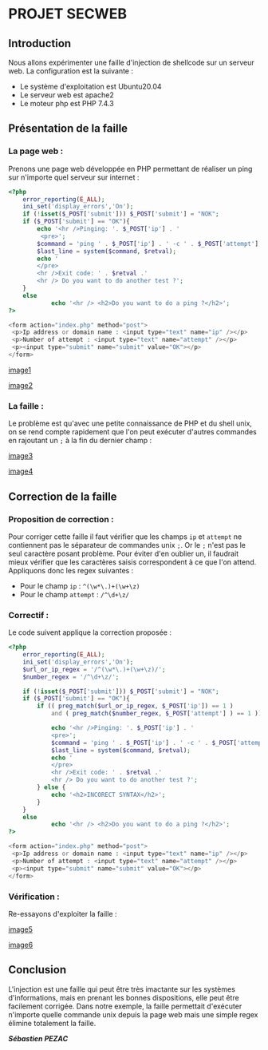 # PROJET SECWEB


## Introduction

Nous allons expérimenter une faille d'injection de shellcode sur un serveur web.
La configuration est la suivante :
* Le système d'exploitation est Ubuntu20.04
* Le serveur web est apache2
* Le moteur php est PHP 7.4.3

## Présentation de la faille

### La page web :

Prenons une page web développée en PHP permettant de réaliser un ping sur n'importe quel serveur sur internet :

```php
<?php
    error_reporting(E_ALL);
    ini_set('display_errors','On');
    if (!isset($_POST['submit'])) $_POST['submit'] = "NOK";
    if ($_POST['submit'] == "OK"){
        echo '<hr />Pinging: '. $_POST['ip'] . '
         <pre>';
        $command = 'ping ' . $_POST['ip'] . ' -c ' . $_POST['attempt'];
        $last_line = system($command, $retval);
        echo '
        </pre>
        <hr />Exit code: ' . $retval .'
        <hr /> Do you want to do another test ?';
    }
    else
            echo '<hr /> <h2>Do you want to do a ping ?</h2>';
?>

<form action="index.php" method="post">
 <p>Ip address or domain name : <input type="text" name="ip" /></p>
 <p>Number of attempt : <input type="text" name="attempt" /></p>
 <p><input type="submit" name="submit" value="OK"></p>
</form>
```

[image1](images/image1.png)

[image2](images/image2.png)

### La faille :

Le problème est qu'avec une petite connaissance de PHP et du shell unix, on se rend compte rapidement que l'on peut exécuter d'autres commandes en rajoutant un `;` à la fin du dernier champ :

[image3](images/image3.png)

[image4](images/image4.png)

## Correction de la faille

### Proposition de correction :

Pour corriger cette faille il faut vérifier que les champs `ip` et `attempt` ne contiennent pas le séparateur de commandes unix `;`.
Or le `;` n'est pas le seul caractère posant problème. Pour éviter d'en oublier un, il faudrait mieux vérifier que les caractères saisis correspondent à ce que l'on attend.
Appliquons donc les regex suivantes :
* Pour le champ `ip` : `^(\w*\.)+(\w+\z)`
* Pour le champ `attempt` : `/^\d+\z/`

### Correctif :

Le code suivent applique la correction proposée :

```php
<?php
    error_reporting(E_ALL);
    ini_set('display_errors','On');
    $url_or_ip_regex = '/^(\w*\.)+(\w+\z)/';
    $number_regex = '/^\d+\z/';

    if (!isset($_POST['submit'])) $_POST['submit'] = "NOK";
    if ($_POST['submit'] == "OK"){
        if (( preg_match($url_or_ip_regex, $_POST['ip']) == 1 )       
            and ( preg_match($number_regex, $_POST['attempt'] ) == 1 )) {

            echo '<hr />Pinging: '. $_POST['ip'] . '
            <pre>';
            $command = 'ping ' . $_POST['ip'] . ' -c ' . $_POST['attempt'];
            $last_line = system($command, $retval);
            echo '
            </pre>
            <hr />Exit code: ' . $retval .'
            <hr /> Do you want to do another test ?';
        } else {
            echo '<h2>INCORECT SYNTAX</h2>';
        }
    }
    else
            echo '<hr /> <h2>Do you want to do a ping ?</h2>';
?>

<form action="index.php" method="post">
 <p>Ip address or domain name : <input type="text" name="ip" /></p>
 <p>Number of attempt : <input type="text" name="attempt" /></p>
 <p><input type="submit" name="submit" value="OK"></p>
</form>

```

### Vérification :

Re-essayons d'exploiter la faille :

[image5](images/image3.png)

[image6](images/image5.png)

## Conclusion

L'injection est une faille qui peut être très imactante sur les systèmes d'informations, mais en prenant les bonnes dispositions, elle peut être facilement corrigée.
Dans notre exemple, la faille permettait d'exécuter n'importe quelle commande unix depuis la page web mais une simple regex élimine totalement la faille.

***Sébastien PEZAC***
